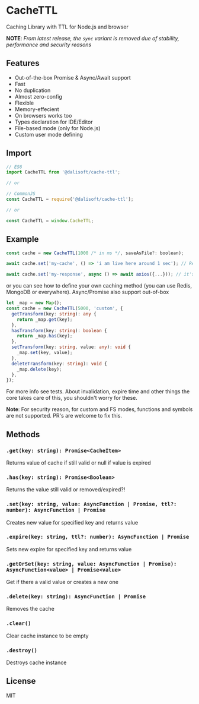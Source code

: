 # CacheTTL

Caching Library with TTL for Node.js and browser

**NOTE**: _From latest release, the `sync` variant is removed due of stability, performance and security reasons_

## Features

- Out-of-the-box Promise & Async/Await support
- Fast
- No duplication
- Almost zero-config
- Flexible
- Memory-effecient
- On browsers works too
- Types declaration for IDE/Editor
- File-based mode (only for Node.js)
- Custom user mode defining

## Import

```js
// ES6
import CacheTTL from '@dalisoft/cache-ttl';

// or

// CommonJS
const CacheTTL = require('@dalisoft/cache-ttl');

// or

const CacheTTL = window.CacheTTL;
```

## Example

```js
const cache = new CacheTTL(1000 /* in ms */, saveAsFile?: boolean);

await cache.set('my-cache', () => 'i am live here around 1 sec'); // Returns String

await cache.set('my-response', async () => await axios({...})); // it's too lives here around 1 sec, returns Promise
```

or you can see how to define your own caching method (you can use Redis, MongoDB or everywhere). Async/Promise also support out-of-box

```ts
let _map = new Map();
const cache = new CacheTTL(5000, 'custom', {
  getTransform(key: string): any {
    return _map.get(key);
  },
  hasTransform(key: string): boolean {
    return _map.has(key);
  },
  setTransform(key: string, value: any): void {
    _map.set(key, value);
  },
  deleteTransform(key: string): void {
    _map.delete(key);
  },
});
```

For more info see tests.
About invalidation, expire time and other things the core takes care of this, you shouldn't worry for these.

**Note**: For security reason, for custom and FS modes, functions and symbols are not supported. PR's are welcome to fix this.

## Methods

### `.get(key: string): Promise<CacheItem>`

Returns value of cache if still valid or null if value is expired

### `.has(key: string): Promise<Boolean>`

Returns the value still valid or removed/expired?!

### `.set(key: string, value: AsyncFunction | Promise, ttl?: number): AsyncFunction | Promise`

Creates new value for specified key and returns value

### `.expire(key: string, ttl?: number): AsyncFunction | Promise`

Sets new expire for specified key and returns value

### `.getOrSet(key: string, value: AsyncFunction | Promise): AsyncFunction<value> | Promise<value>`

Get if there a valid value or creates a new one

### `.delete(key: string): AsyncFunction | Promise`

Removes the cache

### `.clear()`

Clear cache instance to be empty

### `.destroy()`

Destroys cache instance

## License

MIT
